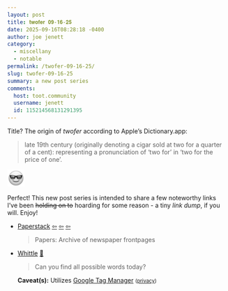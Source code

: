 ```yaml
---
layout: post
title: 𝐭𝐰𝐨𝐟𝐞𝐫 𝟎𝟗-𝟏𝟔-𝟐𝟓
date: 2025-09-16T08:28:18 -0400
author: joe jenett
category:
  - miscellany
  - notable
permalink: /twofer-09-16-25/
slug: twofer-09-16-25
summary: a new post series
comments:
  host: toot.community
  username: jenett
  id: 115214568131291395
---
```

<div class="intro">
<p>
Title?  The origin of <em>twofer</em> according to Apple’s Dictionary.app:
</p>
<blockquote>
<p>
late 19th century (originally denoting a cigar sold at two for a quarter of a cent): representing a pronunciation of ‘two for’ in ‘two for the price of one’.
</p>
</blockquote>
<img class="elguy mtminus-36" src="/images/elguy.png" alt="" width="40">
<p>
Perfect! This new post series is intended to share a few noteworthy links I’ve been <strike>holding on to</strike> hoarding for some reason - a tiny <em>link dump</em>, if you will. Enjoy!
</p>
</div>

<ul>
<li><a title="by Riley Walz" href="https://walzr.com/papers">Paperstack</a>  <a title="source" href="https://walzr.com/"><span class="via">&#8678;</span></a>  <a title="source" href="https://walzr.com/chyrons"><span class="via">&#8678;</span></a>  <a title="source" href="https://waxy.org/2025/09/chyrons/"><span class="via">&#8678;</span></a><blockquote><p>Papers: Archive of newspaper frontpages</p></blockquote></li>
<li><a title="Whittle" href="https://playwhittle.com/">Whittle</a> <a title="source" href="https://pinboard.in/u:tdjones">📌</a><blockquote><p>Can you find all possible words today?</p></blockquote><p class="caveat"><strong>Caveat(s):</strong> Utilizes <a title="%Title%" href="https://support.google.com/tagmanager/answer/11994839?hl=en">Google Tag Manager</a> <small>(<a href="https://www.google.com/intl/en/privacy.html">privacy</a>)</small></p></li>
</ul>

 <a href="https://brid.gy/publish/mastodon"></a>